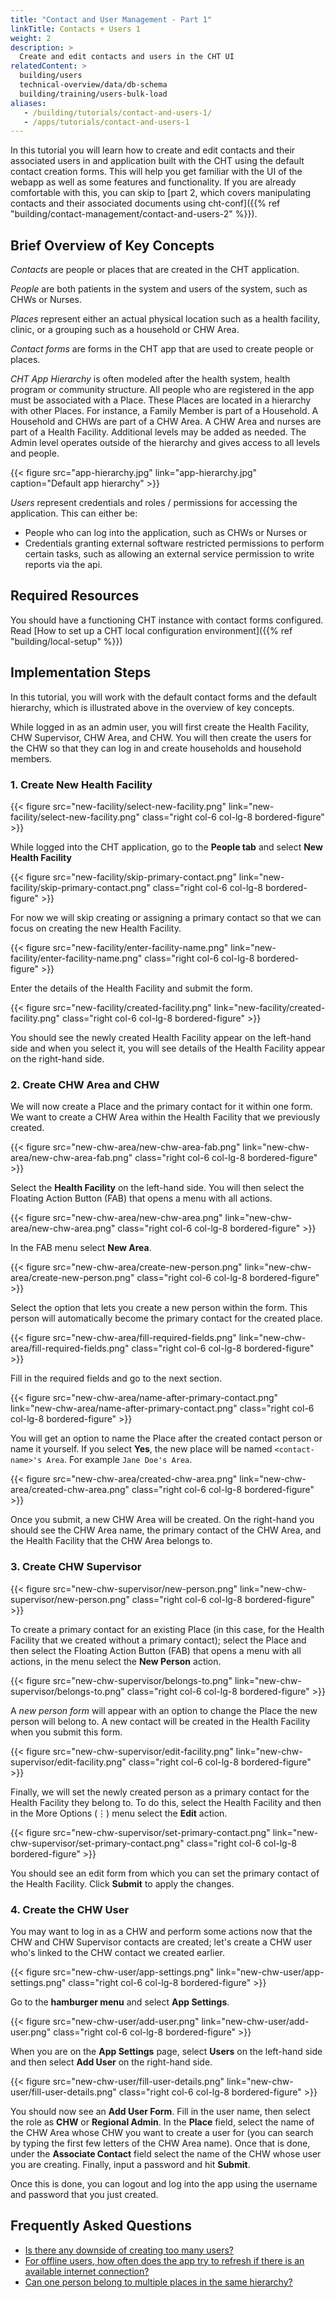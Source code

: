 ```yaml
---
title: "Contact and User Management - Part 1"
linkTitle: Contacts + Users 1
weight: 2
description: >
  Create and edit contacts and users in the CHT UI
relatedContent: >
  building/users
  technical-overview/data/db-schema
  building/training/users-bulk-load
aliases:
   - /building/tutorials/contact-and-users-1/
   - /apps/tutorials/contact-and-users-1
---
```


In this tutorial you will learn how to create and edit contacts and their associated users in and application built with the CHT using the default contact creation forms. This will help you get familiar with the UI of the webapp as well as some features and functionality. If you are already comfortable with this, you can skip to [part 2, which covers manipulating contacts and their associated documents using cht-conf]({{% ref "building/contact-management/contact-and-users-2" %}}).

## Brief Overview of Key Concepts

*Contacts* are people or places that are created in the CHT application.

*People* are both patients in the system and users of the system, such as CHWs or Nurses.

*Places* represent either an actual physical location such as a health facility, clinic, or a grouping such as a household or CHW Area.

*Contact forms* are forms in the CHT app that are used to create people or places.

*CHT App Hierarchy* is often modeled after the health system, health program or community structure.  All people who are registered in the app must be associated with a Place. These Places are located in a hierarchy with other Places. For instance, a Family Member is part of a Household. A Household and CHWs are part of a CHW Area. A CHW Area and nurses are part of a Health Facility. Additional levels may be added as needed. The Admin level operates outside of the hierarchy and gives access to all levels and people.

{{< figure src="app-hierarchy.jpg" link="app-hierarchy.jpg" caption="Default app hierarchy" >}}

*Users* represent credentials and roles / permissions for accessing the application. This can either be:

- People who can log into the application, such as CHWs or Nurses or
- Credentials granting external software restricted permissions to perform certain tasks, such as allowing an external service permission to write reports via the api.

## Required Resources

You should have a functioning CHT instance with contact forms configured. Read [How to set up a CHT local configuration environment]({{% ref "building/local-setup" %}})

## Implementation Steps

In this tutorial, you will work with the default contact forms and the default hierarchy, which is illustrated above in the overview of key concepts.

While logged in as an admin user, you will first create the Health Facility, CHW Supervisor, CHW Area, and CHW. You will then create the users for the CHW so that they can log in and create households and household members.


### 1. Create New Health Facility

{{< figure src="new-facility/select-new-facility.png" link="new-facility/select-new-facility.png" class="right col-6 col-lg-8 bordered-figure" >}}

While logged into the CHT application, go to the **People tab** and select **New Health Facility**


{{< figure src="new-facility/skip-primary-contact.png" link="new-facility/skip-primary-contact.png" class="right col-6 col-lg-8 bordered-figure" >}}

For now we will skip creating or assigning a primary contact so that we can focus on creating the new Health Facility.


{{< figure src="new-facility/enter-facility-name.png" link="new-facility/enter-facility-name.png" class="right col-6 col-lg-8 bordered-figure" >}}

Enter the details of the Health Facility and submit the form.


{{< figure src="new-facility/created-facility.png" link="new-facility/created-facility.png" class="right col-6 col-lg-8 bordered-figure" >}}

You should see the newly created Health Facility appear on the left-hand side and when you select it, you will see details of the Health Facility appear on the right-hand side.


### 2. Create CHW Area and CHW

We will now create a Place and the primary contact for it within one form. We want to create a CHW Area within the Health Facility that we previously created.


{{< figure src="new-chw-area/new-chw-area-fab.png" link="new-chw-area/new-chw-area-fab.png" class="right col-6 col-lg-8 bordered-figure" >}}

Select the **Health Facility** on the left-hand side. You will then select the Floating Action Button (FAB) that opens a menu with all actions.

{{< figure src="new-chw-area/new-chw-area.png" link="new-chw-area/new-chw-area.png" class="right col-6 col-lg-8 bordered-figure" >}}

In the FAB menu select **New Area**.

{{< figure src="new-chw-area/create-new-person.png" link="new-chw-area/create-new-person.png" class="right col-6 col-lg-8 bordered-figure" >}}

Select the option that lets you create a new person within the form. This person will automatically become the primary contact for the created place.


{{< figure src="new-chw-area/fill-required-fields.png" link="new-chw-area/fill-required-fields.png" class="right col-6 col-lg-8 bordered-figure" >}}

Fill in the required fields and go to the next section.


{{< figure src="new-chw-area/name-after-primary-contact.png" link="new-chw-area/name-after-primary-contact.png" class="right col-6 col-lg-8 bordered-figure" >}}

You will get an option to name the Place after the created contact person or name it yourself. If you select **Yes**, the new place will be named `<contact-name>'s Area`. For example `Jane Doe's Area`.


{{< figure src="new-chw-area/created-chw-area.png" link="new-chw-area/created-chw-area.png" class="right col-6 col-lg-8 bordered-figure" >}}

Once you submit, a new CHW Area will be created. On the right-hand you should see the CHW Area name, the primary contact of the CHW Area, and the Health Facility that the CHW Area belongs to.


### 3. Create CHW Supervisor

{{< figure src="new-chw-supervisor/new-person.png" link="new-chw-supervisor/new-person.png" class="right col-6 col-lg-8 bordered-figure" >}}

To create a primary contact for an existing Place (in this case, for the Health Facility that we created without a primary contact); select the Place and then select the Floating Action Button (FAB) that opens a menu with all actions, in the menu select the **New Person** action.

{{< figure src="new-chw-supervisor/belongs-to.png" link="new-chw-supervisor/belongs-to.png" class="right col-6 col-lg-8 bordered-figure" >}}

A *new person form* will appear with an option to change the Place the new person will belong to. A new contact will be created in the Health Facility when you submit this form.


{{< figure src="new-chw-supervisor/edit-facility.png" link="new-chw-supervisor/edit-facility.png" class="right col-6 col-lg-8 bordered-figure" >}}

Finally, we will set the newly created person as a primary contact for the Health Facility they belong to. To do this, select the Health Facility and then in the More Options (⋮) menu select the **Edit** action.


{{< figure src="new-chw-supervisor/set-primary-contact.png" link="new-chw-supervisor/set-primary-contact.png" class="right col-6 col-lg-8 bordered-figure" >}}

You should see an edit form from which you can set the primary contact of the Health Facility. Click **Submit** to apply the changes.

### 4. Create the CHW User

You may want to log in as a CHW and perform some actions now that the CHW and CHW Supervisor contacts are created; let's create a CHW user who's linked to the CHW contact we created earlier.


{{< figure src="new-chw-user/app-settings.png" link="new-chw-user/app-settings.png" class="right col-6 col-lg-8 bordered-figure" >}}

Go to the **hamburger menu** and select **App Settings**.


{{< figure src="new-chw-user/add-user.png" link="new-chw-user/add-user.png" class="right col-6 col-lg-8 bordered-figure" >}}

When you are on the **App Settings** page, select **Users** on the left-hand side and then select **Add User** on the right-hand side.

{{< figure src="new-chw-user/fill-user-details.png" link="new-chw-user/fill-user-details.png" class="right col-6 col-lg-8 bordered-figure" >}}

You should now see an **Add User Form**. Fill in the user name, then select the role as **CHW** or **Regional Admin**. In the **Place** field, select the name of the CHW Area whose CHW you want to create a user for (you can search by typing the first few letters of the CHW Area name). Once that is done, under the **Associate Contact** field select the name of the CHW whose user you are creating. Finally, input a password and hit **Submit**.

Once this is done, you can logout and log into the app using the username and password that you just created.


## Frequently Asked Questions

- [Is there any downside of creating too many users?](https://forum.communityhealthtoolkit.org/t/is-there-any-downside-of-creating-too-many-users/531)
- [For offline users, how often does the app try to refresh if there is an available internet connection?](https://forum.communityhealthtoolkit.org/t/for-offline-users-how-often-does-the-app-try-to-refresh-if-there-is-an-available-internet-connection/503)
- [Can one person belong to multiple places in the same hierarchy?](https://forum.communityhealthtoolkit.org/t/can-one-person-belong-to-multiple-places-in-the-same-hierarchy/101)
